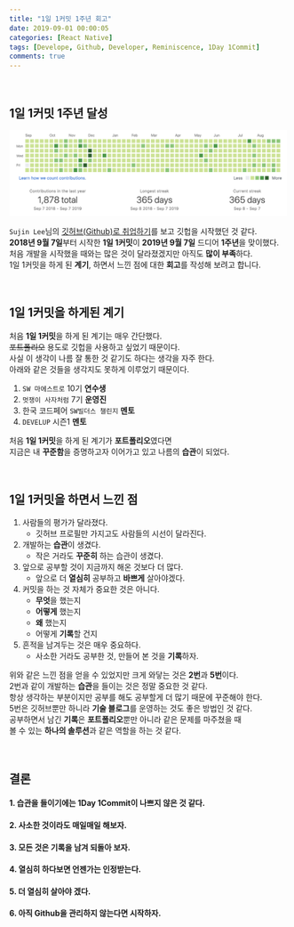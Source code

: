```yaml
---
title: "1일 1커밋 1주년 회고"
date: 2019-09-01 00:00:05
categories: [React Native]
tags: [Develope, Github, Developer, Reminiscence, 1Day 1Commit]
comments: true
---
```


<br>

## 1일 1커밋 1주년 달성

<img src="/assets/2019-09-10/1.png" width="500" height="auto" alt="아직 안만듬"><br/>

`Sujin Lee`님의 [깃허브(Github)로 취업하기](http://sujinlee.me/professional-github/)를 보고 깃헙을 시작했던 것 같다.<br>
**2018년 9월 7일**부터 시작한 **1일 1커밋**이 **2019년 9월 7일** 드디어 **1주년**을 맞이했다.<br>
처음 개발을 시작했을 때와는 많은 것이 달라졌겠지만 아직도 **많이 부족**하다.<br>
1일 1커밋을 하게 된 **계기**, 하면서 느낀 점에 대한 **회고**를 작성해 보려고 합니다.<br>

<br>

## 1일 1커밋을 하게된 계기

처음 **1일 1커밋**을 하게 된 계기는 매우 간단했다.<br>
~~포트폴리오~~ 용도로 깃헙을 사용하고 싶었기 때문이다.<br>
사실 이 생각이 나름 잘 통한 것 같기도 하다는 생각을 자주 한다.<br>
아래와 같은 것들을 생각지도 못하게 이루었기 때문이다.<br>

1. `SW 마에스트로` 10기 **연수생**<br>
2. `멋쟁이 사자처럼` 7기 **운영진**<br>
3. 한국 코드페어 `SW빌더스 챌린지` **멘토**<br>
4. `DEVELUP` 시즌1 **멘토**<br>

처음 **1일 1커밋**을 하게 된 계기가 **포트폴리오**였다면<br>
지금은 내 **꾸준함**을 증명하고자 이어가고 있고 나름의 **습관**이 되었다.<br>

<br>

## 1일 1커밋을 하면서 느낀 점

1. 사람들의 평가가 달라졌다.
    - 깃허브 프로필만 가지고도 사람들의 시선이 달라진다.
2. 개발하는 **습관**이 생겼다.
    - 작은 거라도 **꾸준히** 하는 습관이 생겼다.
3. 앞으로 공부할 것이 지금까지 해온 것보다 더 많다.
    - 앞으로 더 **열심히** 공부하고 **바쁘게** 살아야겠다.
4. 커밋을 하는 것 자체가 중요한 것은 아니다.
    - **무엇**을 했는지
    - **어떻게** 했는지
    - **왜** 했는지
    - 어떻게 **기록**할 건지
5. 흔적을 남겨두는 것은 매우 중요하다.
    - 사소한 거라도 공부한 것, 만들어 본 것을 **기록**하자.

위와 같은 느낀 점을 얻을 수 있었지만 크게 와닿는 것은 **2번**과 **5번**이다.<br>
2번과 같이 개발하는 **습관**을 들이는 것은 정말 중요한 것 같다.<br>
항상 생각하는 부분이지만 공부를 해도 공부할게 더 많기 때문에 꾸준해야 한다.<br>
5번은 깃허브뿐만 하니라 **기술 블로그**를 운영하는 것도 좋은 방법인 것 같다.<br>
공부하면서 남긴 **기록**은 **포트폴리오**뿐만 아니라 같은 문제를 마주쳤을 때<br>
볼 수 있는 **하나의 솔루션**과 같은 역할을 하는 것 같다.<br>

<br>

## 결론

#### 1. 습관을 들이기에는 1Day 1Commit이 나쁘지 않은 것 같다.

#### 2. 사소한 것이라도 **매일매일** 해보자.

#### 3. 모든 것은 기록을 남겨 되돌아 보자.

#### 4. 열심히 하다보면 언젠가는 인정받는다.

#### 5. 더 열심히 살아야 겠다.

#### 6. 아직 Github을 관리하지 않는다면 시작하자.
